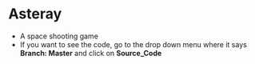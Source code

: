 # Asteray
- A space shooting game 
- If you want to see the code, go to the drop down menu where it says **Branch: Master** and click on **Source_Code**
